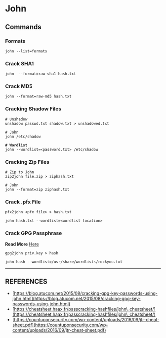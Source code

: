 # John

## Commands

### Formats

```
john --list=formats
```

### Crack SHA1

```
john  --format=raw-sha1 hash.txt
```

### Crack MD5

```
john --format=raw-md5 hash.txt
```

### Cracking Shadow Files

<pre><code># Unshadow
unshadow passwd.txt shadow.txt > unshadowed.txt

# John
john /etc/shadow

<strong># Wordlist
</strong>john --wordlist=&#x3C;password.txt> /etc/shadow
</code></pre>

### Cracking Zip Files

```
# Zip to John
zip2john file.zip > ziphash.txt

# John
john --format=zip ziphash.txt
```

### Crack .pfx File

```
pfx2john <pfx file> > hash.txt

john hash.txt --wordlist=<wordlist location>
```

### Crack GPG Passphrase

**Read More** [Here](https://blog.atucom.net/2015/08/cracking-gpg-key-passwords-using-john.html)

```
gpg2john priv.key > hash 

john hash --wordlist=/usr/share/wordlists/rockyou.txt 
```



***

## REFERENCES

* [https://blog.atucom.net/2015/08/cracking-gpg-key-passwords-using-john.html](https://blog.atucom.net/2015/08/cracking-gpg-key-passwords-using-john.html)
* [https://cheatsheet.haax.fr/passcracking-hashfiles/john\_cheatsheet/](https://cheatsheet.haax.fr/passcracking-hashfiles/john\_cheatsheet/)
* [https://countuponsecurity.com/wp-content/uploads/2016/09/jtr-cheat-sheet.pdf](https://countuponsecurity.com/wp-content/uploads/2016/09/jtr-cheat-sheet.pdf)
